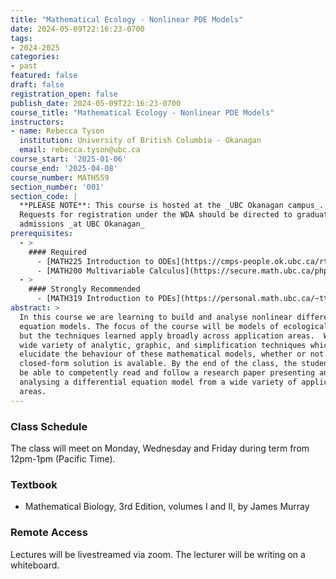 ```yaml
---
title: "Mathematical Ecology - Nonlinear PDE Models"
date: 2024-05-09T22:16:23-0700
tags:
- 2024-2025
categories:
- past
featured: false
draft: false
registration_open: false
publish_date: 2024-05-09T22:16:23-0700
course_title: "Mathematical Ecology - Nonlinear PDE Models"
instructors:
- name: Rebecca Tyson
  institution: University of British Columbia - Okanagan
  email: rebecca.tyson@ubc.ca
course_start: '2025-01-06'
course_end: '2025-04-08'
course_number: MATH559
section_number: '001'
section_code: |
  **PLEASE NOTE**: This course is hosted at the _UBC Okanagan campus_.
  Requests for registration under the WDA should be directed to graduate
  admissions _at UBC Okanagan_
prerequisites:
  - >
    #### Required
      - [MATH225 Introduction to ODEs](https://cmps-people.ok.ubc.ca/rtyson/Teaching/Math225/index.html) or similar
      - [MATH200 Multivariable Calculus](https://secure.math.ubc.ca/php/MathNet/courseinfo.php?session=2020W&t=outline&name=200:203) or similar
  - >
    #### Strongly Recommended
      - [MATH319 Introduction to PDEs](https://personal.math.ubc.ca/~ttsai/courses/516-23Q4/) or similar
abstract: > 
  In this course we are learning to build and analyse nonlinear differential
  equation models. The focus of the course will be models of ecological systems,
  but the techniques learned apply broadly across application areas.  We learn a
  wide variety of analytic, graphic, and simplification techniques which
  elucidate the behaviour of these mathematical models, whether or not a
  closed-form solution is avalable. By the end of the class, the students will
  be able to competently read and follow a research paper presenting and
  analysing a differential equation model from a wide variety of application
  areas.
---
```

### Class Schedule
The class will meet on Monday, Wednesday and Friday during term from 12pm-1pm
(Pacific Time).

### Textbook
 * Mathematical Biology, 3rd Edition, volumes I and II, by James Murray

### Remote Access
Lectures will be livestreamed via zoom. The lecturer will be writing on a
whiteboard.
